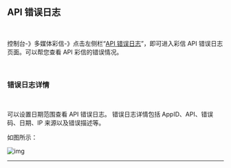 ## API 错误日志

  <br>

控制台-》多媒体彩信-》点击左侧栏“[API 错误日志](https://www.mysubmail.com/console/mms/errors)”，即可进入彩信 API 错误日志页面。可以帮您查看 API 彩信的错误情况。

 <br>

### **错误日志详情**

<br>

可以设置日期范围查看 API 错误日志。
错误日志详情包括 AppID、API、错误码、日期、IP 来源以及错误描述等。

如图所示：

![img](https://libraries.mysubmail.com/public/745bbd47ee09e5810cebad1688282e65/images/4d44db24c20f192ea3206250dc9d5e4f.png)
<br>

------